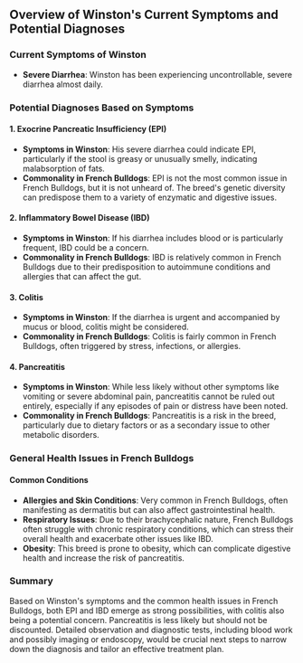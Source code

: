 ## Overview of Winston's Current Symptoms and Potential Diagnoses

### Current Symptoms of Winston
- **Severe Diarrhea**: Winston has been experiencing uncontrollable, severe diarrhea almost daily.

### Potential Diagnoses Based on Symptoms

#### 1. **Exocrine Pancreatic Insufficiency (EPI)**
- **Symptoms in Winston**: His severe diarrhea could indicate EPI, particularly if the stool is greasy or unusually smelly, indicating malabsorption of fats.
- **Commonality in French Bulldogs**: EPI is not the most common issue in French Bulldogs, but it is not unheard of. The breed's genetic diversity can predispose them to a variety of enzymatic and digestive issues.

#### 2. **Inflammatory Bowel Disease (IBD)**
- **Symptoms in Winston**: If his diarrhea includes blood or is particularly frequent, IBD could be a concern.
- **Commonality in French Bulldogs**: IBD is relatively common in French Bulldogs due to their predisposition to autoimmune conditions and allergies that can affect the gut.

#### 3. **Colitis**
- **Symptoms in Winston**: If the diarrhea is urgent and accompanied by mucus or blood, colitis might be considered.
- **Commonality in French Bulldogs**: Colitis is fairly common in French Bulldogs, often triggered by stress, infections, or allergies.

#### 4. **Pancreatitis**
- **Symptoms in Winston**: While less likely without other symptoms like vomiting or severe abdominal pain, pancreatitis cannot be ruled out entirely, especially if any episodes of pain or distress have been noted.
- **Commonality in French Bulldogs**: Pancreatitis is a risk in the breed, particularly due to dietary factors or as a secondary issue to other metabolic disorders.

### General Health Issues in French Bulldogs

#### Common Conditions
- **Allergies and Skin Conditions**: Very common in French Bulldogs, often manifesting as dermatitis but can also affect gastrointestinal health.
- **Respiratory Issues**: Due to their brachycephalic nature, French Bulldogs often struggle with chronic respiratory conditions, which can stress their overall health and exacerbate other issues like IBD.
- **Obesity**: This breed is prone to obesity, which can complicate digestive health and increase the risk of pancreatitis.

### Summary
Based on Winston's symptoms and the common health issues in French Bulldogs, both EPI and IBD emerge as strong possibilities, with colitis also being a potential concern. Pancreatitis is less likely but should not be discounted. Detailed observation and diagnostic tests, including blood work and possibly imaging or endoscopy, would be crucial next steps to narrow down the diagnosis and tailor an effective treatment plan.